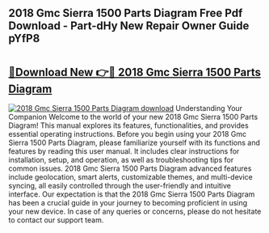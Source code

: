 ## 2018 Gmc Sierra 1500 Parts Diagram Free Pdf Download - Part-dHy New Repair Owner Guide pYfP8

# <h2><a href="http://dfscqw.blite.top/?on=2018+Gmc+Sierra+1500+Parts+Diagram">🔗Download New 👉🔴 2018 Gmc Sierra 1500 Parts Diagram</a></h2>

[![2018 Gmc Sierra 1500 Parts Diagram download](https://i.imgur.com/lujVjoI.png)](http://dfscqw.blite.top/?on=2018+Gmc+Sierra+1500+Parts+Diagram)
Understanding Your Companion Welcome to the world of your new 2018 Gmc Sierra 1500 Parts Diagram! This manual explores its features, functionalities, and provides essential operating instructions. Before you begin using your 2018 Gmc Sierra 1500 Parts Diagram, please familiarize yourself with its functions and features by reading this user manual. It includes clear instructions for installation, setup, and operation, as well as troubleshooting tips for common issues. 2018 Gmc Sierra 1500 Parts Diagram advanced features include geolocation, smart alerts, customizable themes, and multi-device syncing, all easily controlled through the user-friendly and intuitive interface. Our expectation is that the 2018 Gmc Sierra 1500 Parts Diagram has been a crucial guide in your journey to becoming proficient in using your new device. In case of any queries or concerns, please do not hesitate to contact our support team.
